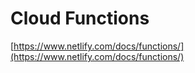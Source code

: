 # Cloud Functions

[https://www.netlify.com/docs/functions/](https://www.netlify.com/docs/functions/)
